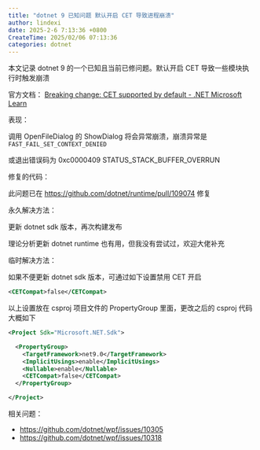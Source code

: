 ```yaml
---
title: "dotnet 9 已知问题 默认开启 CET 导致进程崩溃"
author: lindexi
date: 2025-2-6 7:13:36 +0800
CreateTime: 2025/02/06 07:13:36
categories: dotnet
---
```


本文记录 dotnet 9 的一个已知且当前已修问题。默认开启 CET 导致一些模块执行时触发崩溃

<!--more-->


<!-- CreateTime:2025/02/06 07:13:36 -->

<!-- 发布 -->
<!-- 博客 -->

官方文档： [Breaking change: CET supported by default - .NET Microsoft Learn](https://learn.microsoft.com/en-us/dotnet/core/compatibility/interop/9.0/cet-support )

表现：

调用 OpenFileDialog 的 ShowDialog 将会异常崩溃，崩溃异常是 `FAST_FAIL_SET_CONTEXT_DENIED`

或退出错误码为 0xc0000409 STATUS_STACK_BUFFER_OVERRUN

修复的代码：

此问题已在 <https://github.com/dotnet/runtime/pull/109074> 修复

永久解决方法：

更新 dotnet sdk 版本，再次构建发布

理论分析更新 dotnet runtime 也有用，但我没有尝试过，欢迎大佬补充

临时解决方法：

如果不便更新 dotnet sdk 版本，可通过如下设置禁用 CET 开启

```xml
<CETCompat>false</CETCompat>
```

以上设置放在 csproj 项目文件的 PropertyGroup 里面，更改之后的 csproj 代码大概如下

```xml
<Project Sdk="Microsoft.NET.Sdk">

  <PropertyGroup>
    <TargetFramework>net9.0</TargetFramework>
    <ImplicitUsings>enable</ImplicitUsings>
    <Nullable>enable</Nullable>
    <CETCompat>false</CETCompat>
  </PropertyGroup>

</Project>
```

相关问题：

- <https://github.com/dotnet/wpf/issues/10305>
- <https://github.com/dotnet/wpf/issues/10318>
